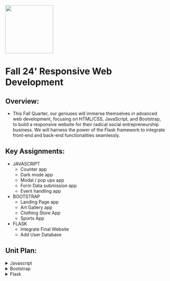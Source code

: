<img src="https://github.com/Hgp-GeniusLabs/Curriculum/blob/10734f2c827128dde773ea4f266d154d46977866/Org-Wide/Assets/hgp_logo_original.png" width="150"/>

# Fall 24' Responsive Web Development

## Overview:
- This Fall Quarter, our geniuses will immerse themselves in advanced web development, focusing on HTML/CSS, JavaScript, and Bootstrap, to build a responsive website for their radical social entrepreneurship business. We will harness the power of the Flask framework to integrate front-end and back-end functionalities seamlessly.

## Key Assignments:

- JAVASCRIPT
  * Counter app
  * Dark mode app
  * Modal / pop ups app
  * Form Data submission app
  * Event handling app
- BOOTSTRAP
  * Landing Page app
  * Art Gallery app
  * Clothing Store App
  * Sports App
- FLASK
  * Integrate Final Website 
  * Add User Database


## Unit Plan:

<details>
    <summary>Javascript</summary>
      <table>
        <thead>
            <tr>
                <th>DAY</th>
                <th>Lesson Desc.</th>
                <th>Link</th>
            </tr>
        </thead>
        <tbody>
            <tr>
                <td>3</td>
                <td>Intro into JS: Variables, data types, and operators / Counter Button</td>
              <td><a href="https://github.com/The-Hidden-Genius-Project/Fall-Immersion/tree/main/javascript/counter">Counter</a></td>
            </tr>
            <tr>
                <td>4</td>
                <td>JS Fundamentals Cont. / Dark mode app</td>
                <td><a href="https://github.com/The-Hidden-Genius-Project/Fall-Immersion/tree/main/javascript/dark-mode">Dark Mode</a></td>
            </tr>
            <tr>
                <td>5</td>
                <td>JS Animations / Modal / pop ups app</td>
                <td><a href="https://github.com/The-Hidden-Genius-Project/Fall-Immersion/tree/main/javascript/model-pop-up">Modal/Pop-Ups</a></td>
            </tr>
            <tr>
                <td>6</td>
                <td>JS Functions, loops, and conditionals/ Form Data submission app</td>
                <td><a href="https://github.com/The-Hidden-Genius-Project/Fall-Immersion/tree/main/javascript/form-submission">Form Submission</a></td>
            </tr>
            <tr>
                <td>7</td>
                <td>JS DOM manipulation and event handling / Event handling app</td>
                <td><a href="https://github.com/The-Hidden-Genius-Project/Fall-Immersion/tree/main/javascript/event-handling">Event Handling</a></td>
            </tr>
            <tr>
                <td>8</td>
                <td colspan="2">Recap over JS fundamentals and add one or more of topics learned to Website</td>
            </tr>
        </tbody>
    </table>
</details>
<details>
    <summary>Bootstrap</summary>
      <table>
        <thead>
            <tr>
                <th>DAY</th>
                <th>Lesson Desc.</th>
                <th>Link</th>
            </tr>
        </thead>
        <tbody>
            <tr>
                <td>9</td>
                <td>Intro to Bootstrap: Commonly used Bootstrap components (navbars, modals, cards) /  Landing page app

</td>
              <td><a href="https://github.com/The-Hidden-Genius-Project/Fall-Immersion/tree/main/bootstrap/Landing-page">Landing Page</a></td>
            </tr>
            <tr>
                <td>10</td>
                <td>Customizing Bootstrap with Sass / Art Gallery app</td>
                <td><a href="https://github.com/The-Hidden-Genius-Project/Fall-Immersion/tree/main/bootstrap/Art-Gallery-App">Art Gallery App</a></td>
            </tr>
            <tr>
                <td>11</td>
                <td>Building complex layouts with Bootstrap utilities / Clothing Store app</td>
                <td><a href="https://github.com/The-Hidden-Genius-Project/Fall-Immersion/tree/main/bootstrap/Clothing-Store-App">Clothing Store App</a></td>
            </tr>
            <tr>
                <td>12</td>
                <td>Using Bootstrap JavaScript plugins / Sports App</td>
                <td><a href="https://github.com/The-Hidden-Genius-Project/Fall-Immersion/tree/main/bootstrap/Sports-App">Sports App</a></td>
            </tr>
            <tr>
               </tbody>
    </table>
</details>
<details>
    <summary>Flask</summary>
      <table>
        <thead>
            <tr>
                <th>DAY</th>
                <th>Lesson Desc.</th>
                <th>Link</th>
            </tr>
        </thead>
        <tbody>
            <tr>
                <td>13</td>
                <td>Intro into Flask: Setting up the Flask environment, Creating routes and templates</td>
              <td>Row 1, Column 3</td>
            </tr>
            <tr>
                <td>14</td>
                <td>Integrate website into Flask</td>
                <td>Row 2, Column 3</td>
            </tr>
            <tr>
                <td>15</td>
                <td>Add static objects and clean up code</td>
                <td>Row 3, Column 3</td>
            </tr>
            <tr>
                <td>16</td>
                <td>Connecting Flask with a database (SQLAlchemy)</td>
                <td>Row 4, Column 3</td>
            </tr>
            <tr>
                <td>17</td>
                <td>Flask User authentication and sessions</td>
                <td>Row 5, Column 3</td>
            </tr>
            <tr>
                <td>18</td>
                <td colspan="2">Work on Completing Website and Pitches for Website</td>
            </tr>
          <tr>
                <td>19</td>
                <td colspan="2">Present Final Flask Website</td>
            </tr>
        </tbody>
    </table>
</details>
